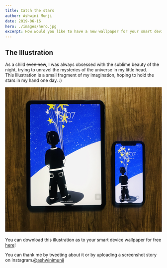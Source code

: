 ```yaml
---
title: Catch the stars
author: Ashwini Munji
date: 2019-06-16
hero: ./images/hero.jpg
excerpt: How would you like to have a new wallpaper for your smart device?  
---
```




## The Illustration

As a child <strike>even now</strike>, I was always obsessed with the sublime beauty of the night, trying to unravel the mysteries of the universe in my little head.   
This Illustration is a small fragment of my imagination, hoping to hold the stars in my hand one day. :)

<div className="Image__Small">
  <img
    src="./images/Device.jpg"
    title="Logo Title Text 1"
    alt="Alt text"
  />
</div>

You can download this illustration as to your smart device wallpaper for free [here](https://drive.google.com/file/d/1VyR1AWaHYzjLoolKH2A0e-19FJl4I0Nk/view?usp=sharing)! 

You can thank me by tweeting about it or by uploading a screenshot story on Instagram.[@ashwinimunji](https://www.instagram.com/ashwinimunji/)

